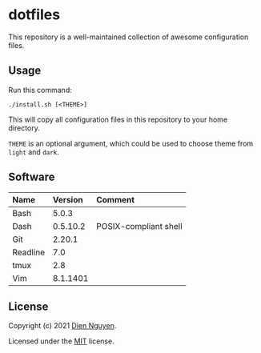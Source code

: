 # dotfiles

This repository is a well-maintained collection of awesome configuration files.

## Usage

Run this command:

```
./install.sh [<THEME>]
```

This will copy all configuration files in this repository to your home directory.

`THEME` is an optional argument, which could be used to choose theme from `light` and `dark`.

## Software


| Name     | Version  | Comment               |
| :--------- | :--------- | :---------------------- |
| Bash     | 5.0.3    |                       |
| Dash     | 0.5.10.2 | POSIX-compliant shell |
| Git      | 2.20.1   |                       |
| Readline | 7.0      |                       |
| tmux     | 2.8      |                       |
| Vim      | 8.1.1401 |                       |

## License

Copyright (c) 2021 [Dien Nguyen](https://github.com/dienhn).

Licensed under the [MIT](./LICENSE) license.
